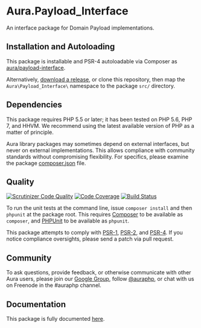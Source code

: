 # Aura.Payload_Interface

An interface package for Domain Payload implementations.

## Installation and Autoloading

This package is installable and PSR-4 autoloadable via Composer as
[aura/payload-interface][].

Alternatively, [download a release][], or clone this repository, then map the
`Aura\Payload_Interface\` namespace to the package `src/` directory.

## Dependencies

This package requires PHP 5.5 or later; it has been tested on PHP 5.6, PHP 7,
and HHVM. We recommend using the latest available version of PHP as a matter of
principle.

Aura library packages may sometimes depend on external interfaces, but never on
external implementations. This allows compliance with community standards
without compromising flexibility. For specifics, please examine the package
[composer.json][] file.

## Quality

[![Scrutinizer Code Quality](https://scrutinizer-ci.com/g/auraphp/Aura.Payload_Interface/badges/quality-score.png?b=3.x)](https://scrutinizer-ci.com/g/auraphp/Aura.Payload_Interface/)
[![Code Coverage](https://scrutinizer-ci.com/g/auraphp/Aura.Payload_Interface/badges/coverage.png?b=3.x)](https://scrutinizer-ci.com/g/auraphp/Aura.Payload_Interface/)
[![Build Status](https://travis-ci.org/auraphp/Aura.Payload_Interface.png?branch=3.x)](https://travis-ci.org/auraphp/Aura.Payload_Interface)

To run the unit tests at the command line, issue `composer install` and then
`phpunit` at the package root. This requires [Composer][] to be available as
`composer`, and [PHPUnit][] to be available as `phpunit`.

This package attempts to comply with [PSR-1][], [PSR-2][], and [PSR-4][]. If
you notice compliance oversights, please send a patch via pull request.

## Community

To ask questions, provide feedback, or otherwise communicate with other Aura
users, please join our [Google Group][], follow [@auraphp][], or chat with us
on Freenode in the #auraphp channel.

## Documentation

This package is fully documented [here](./docs/index.md).

[PSR-1]: https://github.com/php-fig/fig-standards/blob/master/accepted/PSR-1-basic-coding-standard.md
[PSR-2]: https://github.com/php-fig/fig-standards/blob/master/accepted/PSR-2-coding-style-guide.md
[PSR-4]: https://github.com/php-fig/fig-standards/blob/master/accepted/PSR-4-autoloader.md
[Composer]: http://getcomposer.org/
[PHPUnit]: http://phpunit.de/
[Google Group]: http://groups.google.com/group/auraphp
[@auraphp]: http://twitter.com/auraphp
[download a release]: https://github.com/auraphp/Aura.Payload_Interface/releases
[aura/payload-interface]: https://packagist.org/packages/aura/payload-interface
[composer.json]: ./composer.json
